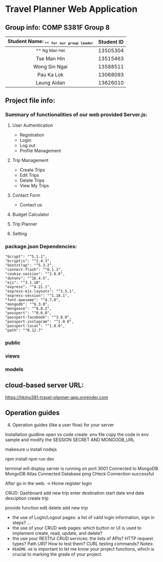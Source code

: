 # Travel Planner Web Application

## Group info: COMP S381F Group 8
  |     Student Name: <sub>`** for our group leader`</sub>  |   Student ID  |
  | :---: | :---: |
  | <sup>**</su> Ng Man Hei | 13505304      |  
  | Tse Man Hin   | 13515463      |
  | Wong Sin Ngai | 13588511      |
  | Pau Ka Lok    | 13068093      |
  | Leung Aidan   | 13626010      |

## Project file info: 
  ### Summary of functionalities of our web provided Server.js:
  
  1. User Authentication
      * Registration
      * Login
      * Log out
      * Profile Management
    
  3. Trip Management
      * Create Trips
      * Edit Trips
      * Delete Trips
      * View My Trips
      
  4. Contact Form
      * Contact us

  5. Budget Calculator

  6. Trip Planner

  7. Setting
      
  ### package.json Dependencies:
  
    "bcrypt": "^5.1.1",
    "bcryptjs": "^2.4.3",
    "bootstrap": "^5.3.2",
    "connect-flash": "^0.1.1",
    "cookie-session": "^2.0.0",
    "dotenv": "^16.4.5",
    "ejs": "^3.1.10",
    "express": "^4.21.1",
    "express-ejs-layouts": "^2.5.1",
    "express-session": "^1.18.1",
    "font-awesome": "^4.7.0",
    "mongodb": "^6.3.0",
    "mongoose": "^8.8.2",
    "passport": "^0.6.0",
    "passport-facebook": "^3.0.0",
    "passport-instagram": "^1.0.0",
    "passport-local": "^1.0.0",
    "path": "^0.12.7"

  ### public

  ### views

  ### models

## cloud-based server URL: 
https://hkmu381-travel-planner-app.onrender.com
## Operation guides

4. Operation guides (like a user flow) for your server

Installation guidline
open vs code
create .env file
copy the code in env sample and modify the SESSION SECRET AND MONGODB_URL

makesure u install nodejs

npm install
npm run dev

terminal will display
server is running on port 3001
Connected to MongoDB
MongoDB Atlas Connected
Database ping CHeck Connection successful


After go in the web:
-> Home
register
login

CRUD:
Dashboard
add new trip
enter destination
start date
end date
desciption
create trip

provide function
edit
delete
add new trip


- the use of Login/Logout pages: a list of valid login information, sign in steps? …
- the use of your CRUD web pages: which button or UI is used to implement create, read, update, and delete?
- the use your RESTful CRUD services: the lists of APIs? HTTP request types? Path URI? How to test them?
CURL testing commands?
Notes:
- `README.md` is important to let me know your project functions, which is crucial to marking the grade of
your project.
